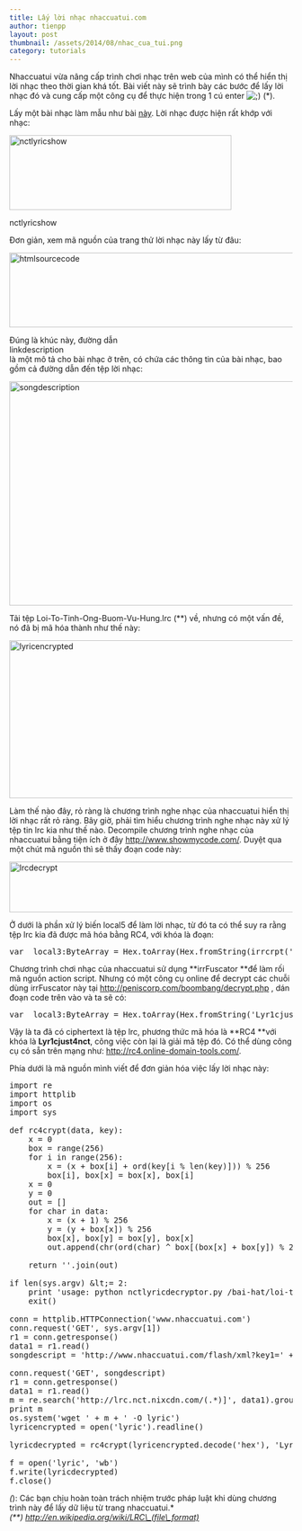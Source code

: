 ```yaml
---
title: Lấy lời nhạc nhaccuatui.com
author: tienpp
layout: post
thumbnail: /assets/2014/08/nhac_cua_tui.png
category: tutorials
---
```

Nhaccuatui vừa nâng cấp trình chơi nhạc trên web của mình có thể hiển thị lời nhạc theo thời gian khá tốt. Bài viết này sẽ trình bày các bước để lấy lời nhạc đó và cung cấp một công cụ để thực hiện trong 1 cú enter <img src="http://vnsec-new.cloudapp.net/wp/wp-includes/images/smilies/icon_wink.gif" alt=";)" class="wp-smiley" /> (*).

Lấy một bài nhạc làm mẫu như bài [này][1]. Lời nhạc được hiện rất khớp với nhạc:

<div id="attachment_1752" style="width: 405px" class="wp-caption aligncenter">
  <img class="size-full wp-image-1752" src="http://www.vnsecurity.net/wp/storage/uploads/2014/08/nctlyricshow.png" alt="nctlyricshow" width="395" height="133" /><p class="wp-caption-text">
    nctlyricshow
  </p>
</div>

Đơn giản, xem mã nguồn của trang thử lời nhạc này lấy từ đâu:

<a href="https://www.vnsecurity.net/2014/08/nhaccuatui-lyrics/htmlsourcecode/" rel="attachment wp-att-1753"><img class="aligncenter size-full wp-image-1753" src="http://www.vnsecurity.net/wp/storage/uploads/2014/08/htmlsourcecode.png" alt="htmlsourcecode" width="1352" height="133" /></a>

Đúng là khúc này, đường dẫn <a href="https://www.vnsecurity.net/2014/08/nhaccuatui-lyrics/linkdescription/" rel="attachment wp-att-1754"><img class="alignnone size-full wp-image-1754" src="http://www.vnsecurity.net/wp/storage/uploads/2014/08/linkdescription.png" alt="linkdescription" width="548" height="17" /></a> là một mô tả cho bài nhạc ở trên, có chứa các thông tin của bài nhạc, bao gồm cả đường dẫn đến tệp lời nhạc:

<a href="https://www.vnsecurity.net/2014/08/nhaccuatui-lyrics/songdescription/" rel="attachment wp-att-1761"><img class="aligncenter size-full wp-image-1761" src="http://www.vnsecurity.net/wp/storage/uploads/2014/08/songdescription.png" alt="songdescription" width="1138" height="399" /></a>

Tải tệp Loi-To-Tinh-Ong-Buom-Vu-Hung.lrc (**) về, nhưng có một vấn đề, nó đã bị mã hóa thành như thế này:

<a href="https://www.vnsecurity.net/2014/08/nhaccuatui-lyrics/lyricencrypted/" rel="attachment wp-att-1762"><img class="aligncenter size-full wp-image-1762" src="http://www.vnsecurity.net/wp/storage/uploads/2014/08/lyricencrypted.png" alt="lyricencrypted" width="1901" height="281" /></a>

Làm thế nào đây, rỏ ràng là chương trình nghe nhạc của nhaccuatui hiển thị lời nhạc rất rỏ ràng. Bây giờ, phải tìm hiểu chương trình nghe nhạc này xử lý tệp tin lrc kia như thế nào. Decompile chương trình nghe nhạc của nhaccuatui bằng tiện ích ở đây http://www.showmycode.com/. Duyệt qua một chút mã nguồn thì sẽ thấy đoạn code này:

<a href="https://www.vnsecurity.net/2014/08/nhaccuatui-lyrics/lrcdecrypt/" rel="attachment wp-att-1763"><img class="aligncenter size-full wp-image-1763" src="http://www.vnsecurity.net/wp/storage/uploads/2014/08/lrcdecrypt.png" alt="lrcdecrypt" width="598" height="90" /></a>

Ở dưới là phần xử lý biến local5 để làm lời nhạc, từ đó ta có thể suy ra rằng tệp lrc kia đã được mã hóa bằng RC4, với khóa là đoạn:

<pre class="brush: php; title: ; notranslate" title="">var _local3:ByteArray = Hex.toArray(Hex.fromString(irrcrpt('Mzs2dkvtu5odu', 1)));</pre>

Chương trình chơi nhạc của nhaccuatui sử dụng **irrFuscator **để làm rối mã nguồn action script. Nhưng có một công cụ online để decrypt các chuỗi dùng irrFuscator này tại http://peniscorp.com/boombang/decrypt.php , dán đoạn code trên vào và ta sẽ có:

<pre class="brush: css; title: ; notranslate" title="">var _local3:ByteArray = Hex.toArray(Hex.fromString('Lyr1cjust4nct'));</pre>

Vậy là ta đã có ciphertext là tệp lrc, phương thức mã hóa là **RC4 **với khóa là **Lyr1cjust4nct**, công việc còn lại là giải mã tệp đó. Có thể dùng công cụ có sẵn trên mạng như: http://rc4.online-domain-tools.com/.

Phía dưới là mã nguồn mình viết để đơn giản hóa việc lấy lời nhạc này:

<pre class="brush: css; title: ; notranslate" title="">import re
import httplib
import os
import sys

def rc4crypt(data, key):
    x = 0
    box = range(256)
    for i in range(256):
        x = (x + box[i] + ord(key[i % len(key)])) % 256
        box[i], box[x] = box[x], box[i]
    x = 0
    y = 0
    out = []
    for char in data:
        x = (x + 1) % 256
        y = (y + box[x]) % 256
        box[x], box[y] = box[y], box[x]
        out.append(chr(ord(char) ^ box[(box[x] + box[y]) % 256]))

    return ''.join(out)

if len(sys.argv) &amp;lt;= 2:
    print 'usage: python nctlyricdecryptor.py /bai-hat/loi-to-tinh-ong-buom-vu-hung.d1rchpsGUBfW.html'
    exit()

conn = httplib.HTTPConnection('www.nhaccuatui.com')
conn.request('GET', sys.argv[1])
r1 = conn.getresponse()
data1 = r1.read()
songdescript = 'http://www.nhaccuatui.com/flash/xml?key1=' + re.search('([a-fA-Fd]{32})', data1).group(0)

conn.request('GET', songdescript)
r1 = conn.getresponse()
data1 = r1.read()
m = re.search('http://lrc.nct.nixcdn.com/(.*)]', data1).group(0)[:-2]
print m
os.system('wget ' + m + ' -O lyric')
lyricencrypted = open('lyric').readline()

lyricdecrypted = rc4crypt(lyricencrypted.decode('hex'), 'Lyr1cjust4nct')

f = open('lyric', 'wb')
f.write(lyricdecrypted)
f.close()</pre>

*(*): Các bạn chịu hoàn toàn trách nhiệm trước pháp luật khi dùng chương trình này để lấy dữ liệu từ trang nhaccuatui.*  
*(**) http://en.wikipedia.org/wiki/LRC\_(file\_format)*

 [1]: http://www.nhaccuatui.com/bai-hat/loi-to-tinh-ong-buom-vu-hung.d1rchpsGUBfW.html